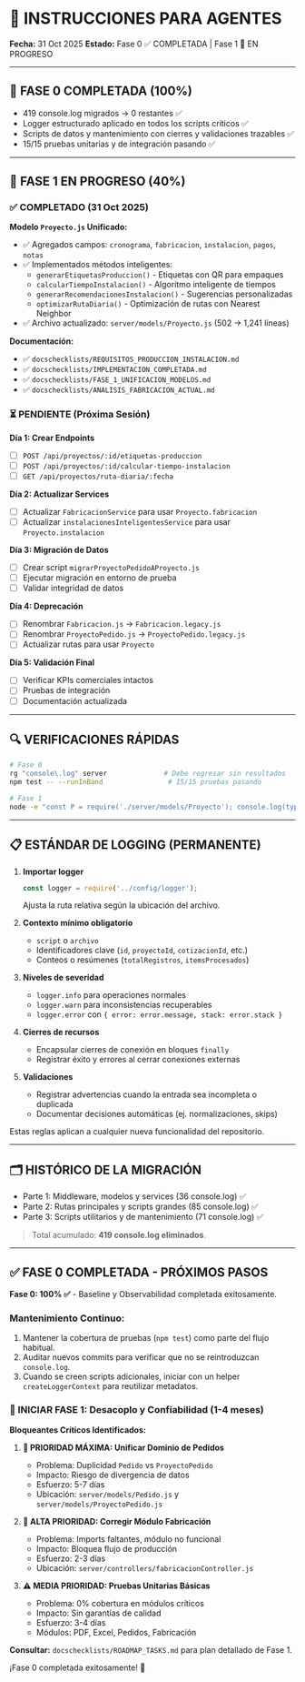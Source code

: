 # 🤖 INSTRUCCIONES PARA AGENTES

**Fecha:** 31 Oct 2025
**Estado:** Fase 0 ✅ COMPLETADA | Fase 1 🔄 EN PROGRESO

---

## 🎉 FASE 0 COMPLETADA (100%)

- 419 console.log migrados → 0 restantes ✅
- Logger estructurado aplicado en todos los scripts críticos ✅
- Scripts de datos y mantenimiento con cierres y validaciones trazables ✅
- 15/15 pruebas unitarias y de integración pasando ✅

---

## 🚀 FASE 1 EN PROGRESO (40%)

### ✅ COMPLETADO (31 Oct 2025)

**Modelo `Proyecto.js` Unificado:**
- ✅ Agregados campos: `cronograma`, `fabricacion`, `instalacion`, `pagos`, `notas`
- ✅ Implementados métodos inteligentes:
  - `generarEtiquetasProduccion()` - Etiquetas con QR para empaques
  - `calcularTiempoInstalacion()` - Algoritmo inteligente de tiempos
  - `generarRecomendacionesInstalacion()` - Sugerencias personalizadas
  - `optimizarRutaDiaria()` - Optimización de rutas con Nearest Neighbor
- ✅ Archivo actualizado: `server/models/Proyecto.js` (502 → 1,241 líneas)

**Documentación:**
- ✅ `docschecklists/REQUISITOS_PRODUCCION_INSTALACION.md`
- ✅ `docschecklists/IMPLEMENTACION_COMPLETADA.md`
- ✅ `docschecklists/FASE_1_UNIFICACION_MODELOS.md`
- ✅ `docschecklists/ANALISIS_FABRICACION_ACTUAL.md`

### ⏳ PENDIENTE (Próxima Sesión)

**Día 1: Crear Endpoints**
- [ ] `POST /api/proyectos/:id/etiquetas-produccion`
- [ ] `POST /api/proyectos/:id/calcular-tiempo-instalacion`
- [ ] `GET /api/proyectos/ruta-diaria/:fecha`

**Día 2: Actualizar Services**
- [ ] Actualizar `FabricacionService` para usar `Proyecto.fabricacion`
- [ ] Actualizar `instalacionesInteligentesService` para usar `Proyecto.instalacion`

**Día 3: Migración de Datos**
- [ ] Crear script `migrarProyectoPedidoAProyecto.js`
- [ ] Ejecutar migración en entorno de prueba
- [ ] Validar integridad de datos

**Día 4: Deprecación**
- [ ] Renombrar `Fabricacion.js` → `Fabricacion.legacy.js`
- [ ] Renombrar `ProyectoPedido.js` → `ProyectoPedido.legacy.js`
- [ ] Actualizar rutas para usar `Proyecto`

**Día 5: Validación Final**
- [ ] Verificar KPIs comerciales intactos
- [ ] Pruebas de integración
- [ ] Documentación actualizada

---

## 🔍 VERIFICACIONES RÁPIDAS

```bash
# Fase 0
rg "console\.log" server              # Debe regresar sin resultados
npm test -- --runInBand                # 15/15 pruebas pasando

# Fase 1
node -e "const P = require('./server/models/Proyecto'); console.log(typeof P.schema.methods.generarEtiquetasProduccion)"  # function
```

---

## 📋 ESTÁNDAR DE LOGGING (PERMANENTE)

1. **Importar logger**
   ```javascript
   const logger = require('../config/logger');
   ```
   Ajusta la ruta relativa según la ubicación del archivo.

2. **Contexto mínimo obligatorio**
   - `script` o `archivo`
   - Identificadores clave (`id`, `proyectoId`, `cotizacionId`, etc.)
   - Conteos o resúmenes (`totalRegistros`, `itemsProcesados`)

3. **Niveles de severidad**
   - `logger.info` para operaciones normales
   - `logger.warn` para inconsistencias recuperables
   - `logger.error` con `{ error: error.message, stack: error.stack }`

4. **Cierres de recursos**
   - Encapsular cierres de conexión en bloques `finally`
   - Registrar éxito y errores al cerrar conexiones externas

5. **Validaciones**
   - Registrar advertencias cuando la entrada sea incompleta o duplicada
   - Documentar decisiones automáticas (ej. normalizaciones, skips)

Estas reglas aplican a cualquier nueva funcionalidad del repositorio.

---

## 🗂️ HISTÓRICO DE LA MIGRACIÓN

- Parte 1: Middleware, modelos y services (36 console.log) ✅
- Parte 2: Rutas principales y scripts grandes (85 console.log) ✅
- Parte 3: Scripts utilitarios y de mantenimiento (71 console.log) ✅

> Total acumulado: **419 console.log eliminados**.

---

## ✅ FASE 0 COMPLETADA - PRÓXIMOS PASOS

**Fase 0: 100% ✅** - Baseline y Observabilidad completada exitosamente.

### Mantenimiento Continuo:
1. Mantener la cobertura de pruebas (`npm test`) como parte del flujo habitual.
2. Auditar nuevos commits para verificar que no se reintroduzcan `console.log`.
3. Cuando se creen scripts adicionales, iniciar con un helper `createLoggerContext` para reutilizar metadatos.

### 🚀 INICIAR FASE 1: Desacoplo y Confiabilidad (1-4 meses)

**Bloqueantes Críticos Identificados:**

1. **🔴 PRIORIDAD MÁXIMA: Unificar Dominio de Pedidos**
   - Problema: Duplicidad `Pedido` vs `ProyectoPedido`
   - Impacto: Riesgo de divergencia de datos
   - Esfuerzo: 5-7 días
   - Ubicación: `server/models/Pedido.js` y `server/models/ProyectoPedido.js`

2. **🔴 ALTA PRIORIDAD: Corregir Módulo Fabricación**
   - Problema: Imports faltantes, módulo no funcional
   - Impacto: Bloquea flujo de producción
   - Esfuerzo: 2-3 días
   - Ubicación: `server/controllers/fabricacionController.js`

3. **⚠️ MEDIA PRIORIDAD: Pruebas Unitarias Básicas**
   - Problema: 0% cobertura en módulos críticos
   - Impacto: Sin garantías de calidad
   - Esfuerzo: 3-4 días
   - Módulos: PDF, Excel, Pedidos, Fabricación

**Consultar:** `docschecklists/ROADMAP_TASKS.md` para plan detallado de Fase 1.

¡Fase 0 completada exitosamente! 🎉
